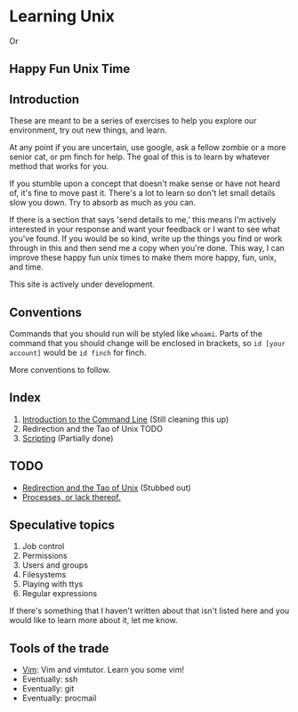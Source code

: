 Learning Unix
===================

Or

Happy Fun Unix Time
-------------------

Introduction
------------

These are meant to be a series of exercises to help you explore our environment,
try out new things, and learn.

At any point if you are uncertain, use google, ask a fellow zombie or a more
senior cat, or pm finch for help. The goal of this is to learn by whatever
method that works for you.

If you stumble upon a concept that doesn't make sense or have not heard of, it's
fine to move past it. There's a lot to learn so don't let small details slow you
down. Try to absorb as much as you can.

If there is a section that says 'send details to me,' this means I'm actively
interested in your response and want your feedback or I want to see what you've
found. If you would be so kind, write up the things you find or work through in
this and then send me a copy when you're done. This way, I can improve these
happy fun unix times to make them more happy, fun, unix, and time.

This site is actively under development.

Conventions
-----------

Commands that you should run will be styled like `whoami`. Parts of the
command that you should change will be enclosed in brackets, so `id [your
account]` would be `id finch` for finch.

More conventions to follow.

Index
-----

  1. [Introduction to the Command Line](unix001-intro/) (Still cleaning this up)
  2. Redirection and the Tao of Unix TODO
  3. [Scripting](unix003-scripting/) (Partially done)

TODO
----

  - [Redirection and the Tao of Unix](unix002-redirection/) (Stubbed out)
  - [Processes, or lack thereof.](unix004-processes/)

Speculative topics
------------------

  1. Job control
  2. Permissions
  3. Users and groups
  4. Filesystems
  5. Playing with ttys
  6. Regular expressions

If there's something that I haven't written about that isn't listed here and
you would like to learn more about it, let me know.

Tools of the trade
------------------

 - [Vim](unix-vim): Vim and vimtutor. Learn you some vim!
 - Eventually: ssh
 - Eventually: git
 - Eventually: procmail
